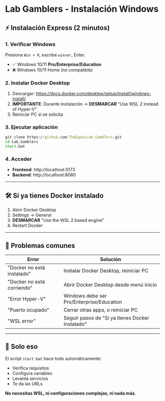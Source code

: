# Lab Gamblers - Instalación Windows

## ⚡ Instalación Express (2 minutos)

### 1. Verificar Windows
Presiona `Win + R`, escribe `winver`, Enter.
- ✅ Windows 10/11 **Pro/Enterprise/Education**
- ❌ Windows 10/11 Home (no compatible)

### 2. Instalar Docker Desktop
1. Descargar: https://docs.docker.com/desktop/setup/install/windows-install/
2. **IMPORTANTE**: Durante instalación → **DESMARCAR** "Use WSL 2 instead of Hyper-V"
3. Reiniciar PC si se solicita

### 3. Ejecutar aplicación
```cmd
git clone https://github.com/TheEgea/Lab_Gamblers.git
cd Lab_Gamblers
start.bat
```

### 4. Acceder
- **Frontend**: http://localhost:5173
- **Backend**: http://localhost:8080

---

## 🛠️ Si ya tienes Docker instalado

1. Abrir Docker Desktop
2. Settings → General
3. **DESMARCAR** "Use the WSL 2 based engine"
4. Restart Docker

---

## 🚨 Problemas comunes

| Error | Solución |
|-------|----------|
| "Docker no está instalado" | Instalar Docker Desktop, reiniciar PC |
| "Docker no está corriendo" | Abrir Docker Desktop desde menú inicio |
| "Error Hyper-V" | Windows debe ser Pro/Enterprise/Education |
| "Puerto ocupado" | Cerrar otras apps, o reiniciar PC |
| "WSL error" | Seguir pasos de "Si ya tienes Docker instalado" |

---

## 🎯 Solo eso

El script `start.bat` hace todo automáticamente:
- Verifica requisitos
- Configura variables
- Levanta servicios
- Te da las URLs

**No necesitas WSL, ni configuraciones complejas, ni nada más.**